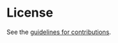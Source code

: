 # License

See the
[guidelines for contributions](https://github.com/WebOfTrust/ietf-cesr-proof/blob/main/CONTRIBUTING.md).
